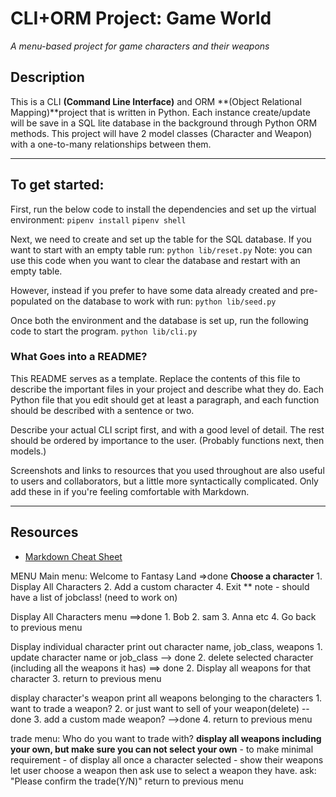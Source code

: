 # CLI+ORM Project: Game World
*A menu-based project for game characters and their weapons*

## Description 
This is a CLI **(Command Line Interface)** and ORM **(Object Relational Mapping)**project that is written in Python. Each instance create/update will be save in a SQL lite database in the background through Python ORM methods. This project will have 2 model classes (Character and Weapon) with a one-to-many relationships between them. 

---------
## To get started:
First, run the below code to install the dependencies and set up the virtual environment:
`pipenv install`
`pipenv shell`

Next, we need to create and set up the table for the SQL database. If you want to start with an empty table run:
`python lib/reset.py` 
Note: you can use this code when you want to clear the database and restart with an empty table.

However, instead if you prefer to have some data already created and pre-populated on the database to work with run:
`python lib/seed.py`

Once both the environment and the database is set up, run the following code to start the program.
`python lib/cli.py`

### What Goes into a README?

This README serves as a template. Replace the contents of this file to describe
the important files in your project and describe what they do. Each Python file
that you edit should get at least a paragraph, and each function should be
described with a sentence or two.

Describe your actual CLI script first, and with a good level of detail. The rest
should be ordered by importance to the user. (Probably functions next, then
models.)

Screenshots and links to resources that you used throughout are also useful to
users and collaborators, but a little more syntactically complicated. Only add
these in if you're feeling comfortable with Markdown.


---

## Resources

- [Markdown Cheat Sheet](https://www.markdownguide.org/cheat-sheet/)


MENU 
Main menu:
    Welcome to Fantasy Land =>done
       **Choose a character**
    1. Display All Characters
    2. Add a custom character
    4. Exit
** note - should have a list of jobclass! (need to work on)

Display All Characters menu ==>done
    1. Bob
    2. sam
    3. Anna
    etc
    4. Go back to previous menu

Display individual character
    print out character name, job_class, weapons 
    1. update character name or job_class --> done
    2. delete selected character (including all the weapons it has)  ==> done
    2. Display all weapons for that character
    3. return to previous menu

display character's weapon
    print all weapons belonging to the characters
    1. want to trade a weapon?
    2. or just want to sell of your weapon(delete) --done
    3. add a custom made weapon? -->done
    4. return to previous menu


trade menu:
    Who do you want to trade with?
    **display all weapons including your own, but make sure you can not select your own** - to make minimal requirement - of display all
    once a character selected - show their weapons
    let user choose a weapon
    then ask use to select a weapon they have.
    ask: "Please confirm the trade(Y/N)"
    return to previous menu


